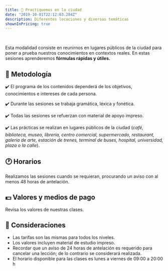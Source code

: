 ```yaml
---
title: 💬 Practiquemos en la ciudad
date: "2019-10-01T22:12:03.284Z"
description: Diferentes locaciones y diversas temáticas
shownInPricing: true
---
```


<br />

Esta modalidad consiste en reunirnos en lugares públicos de la ciudad para poner a prueba
nuestros conocimientos en contextos reales. En estas sesiones aprenderemos **fórmulas rápidas y útiles.**

## 📝 Metodología

✔️ El programa de los contenidos dependerá de los objetivos, conocimientos e intereses de cada persona.

✔️ Durante las sesiones se trabaja gramática, léxica y fonética.

✔️ Todas las sesiones se refuerzan con material de apoyo impreso.

✔️ Las prácticas se realizan en lugares públicos de la ciudad (_café, biblioteca, museo, librería, centro comercial, supermercado, restaurant, galería de arte, estación de trenes, terminal de buses, hospital, universidad, plaza o la calle_).

## 🕐 Horarios

Realizamos las sesiones cuando se requieran, procurando un aviso con al menos 48 horas de antelación.

## 💵 Valores y medios de pago

Revisa los valores de nuestras clases.

## 📌 Consideraciones

- Las tarifas son las mismas para todos los niveles.
- Los valores incluyen material de estudio impreso.
- Recordar que un aviso de 24 horas de antelación es requerido para cancelar una lección; de lo contrario se considerará realizada.
- El horario disponible para las clases es lunes a viernes de 09:00 a 20:00 h
